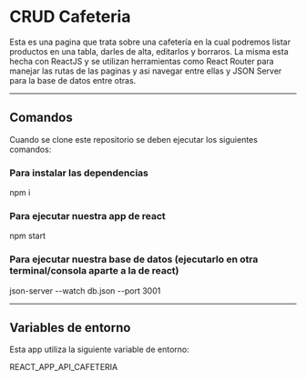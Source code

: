 # CRUD Cafeteria

Esta es una pagina que trata sobre una cafetería en la cual podremos listar productos en una tabla, darles de alta, editarlos y borraros. La misma esta hecha con ReactJS y se utilizan herramientas como React Router para manejar las rutas de las paginas y asi navegar entre ellas y JSON Server para la base de datos entre otras.

---

## Comandos

Cuando se clone este repositorio se deben ejecutar los siguientes comandos:

### Para instalar las dependencias
npm i 

### Para ejecutar nuestra app de react
npm start

### Para ejecutar nuestra base de datos (ejecutarlo en otra terminal/consola aparte a la de react)
json-server --watch db.json --port 3001

---
## Variables de entorno
Esta app utiliza la siguiente variable de entorno:

REACT_APP_API_CAFETERIA
